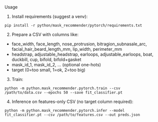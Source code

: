 Usage

1) Install requirements (suggest a venv):

```
pip install -r python/mask_recommender/pytorch/requirements.txt
```

2) Prepare a CSV with columns like:
- face_width, face_length, nose_protrusion, bitragion_subnasale_arc, facial_hair_beard_length_mm, lip_width, perimeter_mm
- headstrap, adjustable_headstrap, earloops, adjustable_earloops, boat, duckbill, cup, bifold, bifold+gasket
- mask_id_1, mask_id_2, ... (optional one-hots)
- target (0=too small, 1=ok, 2=too big)

3) Train:

```
python -m python.mask_recommender.pytorch.train --csv /path/to/data.csv --epochs 50 --save fit_classifier.pt
```

4) Inference on features-only CSV (no target column required):

```
python -m python.mask_recommender.pytorch.infer --model fit_classifier.pt --csv /path/to/features.csv --out preds.json
```
